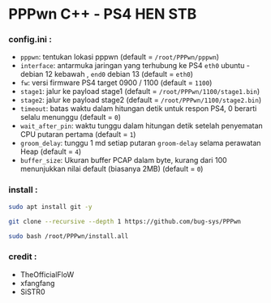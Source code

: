 # PPPwn C++ - PS4 HEN STB

### config.ini :
- `pppwn`: tentukan lokasi pppwn (default = `/root/PPPwn/pppwn`)
- `interface`: antarmuka jaringan yang terhubung ke PS4 `eth0` ubuntu - debian 12 kebawah , `end0` debian 13 (default = `eth0`)
- `fw`: versi firmware PS4 target 0900 / 1100 (default = `1100`)
- `stage1`: jalur ke payload stage1 (default = `/root/PPPwn/1100/stage1.bin`)
- `stage2`: jalur ke payload stage2 (default = `/root/PPPwn/1100/stage2.bin`)
- `timeout`: batas waktu dalam hitungan detik untuk respon PS4, 0 berarti selalu menunggu (default = `0`)
- `wait_after_pin`: waktu tunggu dalam hitungan detik setelah penyematan CPU putaran pertama (default = `1`)
- `groom_delay`: tunggu 1 md setiap putaran `groom-delay` selama perawatan Heap (default = `4`)
- `buffer_size`: Ukuran buffer PCAP dalam byte, kurang dari 100 menunjukkan nilai default (biasanya 2MB) (default = `0`)

### install :
```sh
sudo apt install git -y
```
```sh
git clone --recursive --depth 1 https://github.com/bug-sys/PPPwn
```
```sh
sudo bash /root/PPPwn/install.all
```

### credit :
- TheOfficialFloW
- xfangfang
- SiSTR0
